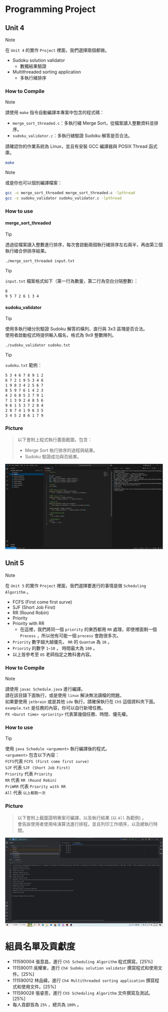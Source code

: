 # Programming Project

## Unit 4

> [!NOTE]  
> 在 `Unit 4` 的實作 `Project` 裡面，我們選擇兩個都做。
>
> - Sudoku solution validator
>   - 數獨結果驗證
> - Multithreaded sorting application
>   - 多執行緒排序

### How to Compile

> [!NOTE]
>
> 請使用 `make` 指令自動編譯本專案中包含的程式碼：
>
> - `merge_sort_threaded.c`：多執行緒 Merge Sort，從檔案讀入整數資料並排序。
> - `sudoku_validator.c`：多執行緒驗證 Sudoku 解答是否合法。
>
> 請確認你的作業系統為 Linux，並且有安裝 GCC 編譯器與 POSIX Thread 函式庫。

```bash
make
```

> [!NOTE]
>
> 或是你也可以個別編譯檔案：

```bash
gcc -o merge_sort_threaded merge_sort_threaded.c -lpthread
gcc -o sudoku_validator sudoku_validator.c -lpthread
```

### How to use

#### merge_sort_threaded

> [!TIP]
>
> 透過從檔案讀入整數進行排序，每次會啟動兩個執行緒排序左右兩半，再由第三個執行緒合併排序結果。

```bash
./merge_sort_threaded input.txt
```

> [!TIP]
>
> `input.txt` 檔案格式如下（第一行為數量，第二行為空白分隔整數）：

```
8
9 5 7 2 6 1 3 4
```

#### sudoku_validator

> [!TIP]
>
> 使用多執行緒分別驗證 Sudoku 解答的橫列、直行與 3x3 區塊是否合法。  
> 使用者啟動程式時提供輸入檔名，格式為 9x9 整數陣列。

```bash
./sudoku_validator sudoku.txt
```

> [!TIP]
>
> `sudoku.txt` 範例：

```
5 3 4 6 7 8 9 1 2
6 7 2 1 9 5 3 4 8
1 9 8 3 4 2 5 6 7
8 5 9 7 6 1 4 2 3
4 2 6 8 5 3 7 9 1
7 1 3 9 2 4 8 5 6
9 6 1 5 3 7 2 8 4
2 8 7 4 1 9 6 3 5
3 4 5 2 8 6 1 7 9
```

### Picture

> 以下會附上程式執行畫面截圖，包含：
>
> - Merge Sort 執行排序的過程與結果。
> - Sudoku 驗證成功與否結果。

![CH4_IMG](./Ch4/image.png)

## Unit 5

> [!NOTE]  
> 在 `Unit 5` 的實作 `Project` 裡面，我們選擇要進行的事情是做 `Scheduling Algorithm` 。
>
> - FCFS (First come first surve)
> - SJF (Short Job First)
> - RR (Round Robin)
> - Priority
> - Priority with RR  
>     - 在這裡，我們將同一個 `priority` 的東西都用 `RR` 處理，即使裡面剩一個 `Process` ，所以他有可能一個 `process` 會跑很多次。  
> - `Priority` 數字越大越優先， `RR` 的 `Quantum` 為 `10` 。  
> - `Priority` 的數字 `1~10` ， 時間最大為 `100` 。  
> - 以上皆參考至 `OS` 老師指定之教科書內容。

### How to Compile

> [!NOTE]  
> 請使用 `javac Schedule.java` 進行編譯。  
> 請在該目錄下面執行，或是使用 `linux` 解決無法讀檔的問題。  
> 如果要使用 `jetbrain` 或是其他 `ide` 執行，請確保執行在 `Ch5` 這個資料夾下面。  
> `example.txt` 是任務的內容，你可以自行新增任務。  
> `PX <burst time> <priority>` 代表第幾個任務、時間、優先權。

### How to use

> [!TIP]
> 使用 `java Schedule <argument>` 執行編譯後的程式。  
> `<argument>` 包含以下內容：  
> `FCFS`代表 `FCFS (First come first surve)`  
> `SJF` 代表 `SJF (Short Job First)`  
> `Priority` 代表 `Priority`  
> `RR` 代表 `RR (Round Robin)`  
> `PriWRR` 代表 `Priority with RR`  
> `All` 代表 `以上都跑一次`

### Picture

> 以下會附上截圖證明專案可編譯，以及執行結果 (以 `All` 為範例) 。  
> 會告訴使用者使用啥演算法進行排程，並且列印工作順序，以及總執行時間。

![IMG](./Ch5/result.png)

# 組員名單及貢獻度

- 111590004 張意昌，進行 `Ch5 Scheduling Algorithm` 程式撰寫。[25%]
- 111590011 吳耀東，進行 `Ch4 Sudoku solution validator` 撰寫程式和使用文件。[25%]
- 111590012 林品緯，進行 `Ch4 Multithreaded sorting application` 撰寫程式和使用文件。[25%]
- 111590028 張睿恩，進行 `Ch5 Scheduling Algorithm` 文件撰寫及測試。[25%]
- 每人貢獻皆為 `25%` ，總共為 `100%` 。
